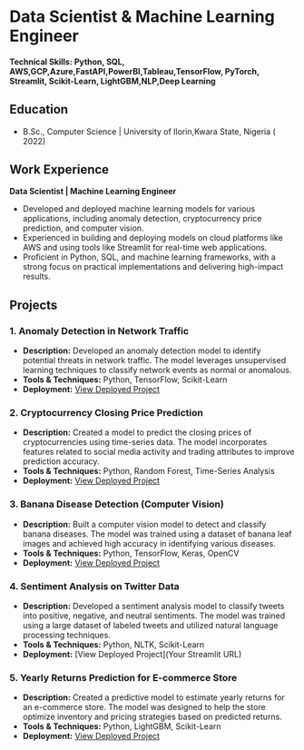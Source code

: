 
# Data Scientist & Machine Learning Engineer

#### Technical Skills: Python, SQL, AWS,GCP,Azure,FastAPI,PowerBI,Tableau,TensorFlow, PyTorch, Streamlit, Scikit-Learn, LightGBM,NLP,Deep Learning

## Education
- B.Sc., Computer Science | University of Ilorin,Kwara State, Nigeria ( 2022)

## Work Experience
**Data Scientist | Machine Learning Engineer**  
- Developed and deployed machine learning models for various applications, including anomaly detection, cryptocurrency price prediction, and computer vision.
- Experienced in building and deploying models on cloud platforms like AWS and using tools like Streamlit for real-time web applications.
- Proficient in Python, SQL, and machine learning frameworks, with a strong focus on practical implementations and delivering high-impact results.

## Projects
### 1. Anomaly Detection in Network Traffic
- **Description:** Developed an anomaly detection model to identify potential threats in network traffic. The model leverages unsupervised learning techniques to classify network events as normal or anomalous.
- **Tools & Techniques:** Python, TensorFlow, Scikit-Learn
- **Deployment:** [View Deployed Project](https://networkintrusion.streamlit.app/)

### 2. Cryptocurrency Closing Price Prediction
- **Description:** Created a model to predict the closing prices of cryptocurrencies using time-series data. The model incorporates features related to social media activity and trading attributes to improve prediction accuracy.
- **Tools & Techniques:** Python, Random Forest, Time-Series Analysis
- **Deployment:** [View Deployed Project](https://cryptocurrencyclosingpriceprediction.streamlit.app/)

### 3. Banana Disease Detection (Computer Vision)
- **Description:** Built a computer vision model to detect and classify banana diseases. The model was trained using a dataset of banana leaf images and achieved high accuracy in identifying various diseases.
- **Tools & Techniques:** Python, TensorFlow, Keras, OpenCV
- **Deployment:** [View Deployed Project](https://bananadiseaseprediction.streamlit.app/)

### 4. Sentiment Analysis on Twitter Data
- **Description:** Developed a sentiment analysis model to classify tweets into positive, negative, and neutral sentiments. The model was trained using a large dataset of labeled tweets and utilized natural language processing techniques.
- **Tools & Techniques:** Python, NLTK, Scikit-Learn
- **Deployment:** [View Deployed Project](Your Streamlit URL)

### 5. Yearly Returns Prediction for E-commerce Store
- **Description:** Created a predictive model to estimate yearly returns for an e-commerce store. The model was designed to help the store optimize inventory and pricing strategies based on predicted returns.
- **Tools & Techniques:** Python, LightGBM, Scikit-Learn
- **Deployment:** [View Deployed Project](https://commerce.streamlit.app/)

